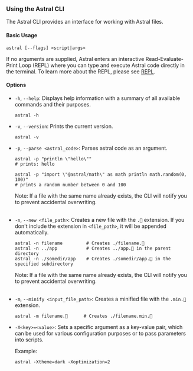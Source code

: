 ### Using the Astral CLI

The Astral CLI provides an interface for working with Astral files.

#### Basic Usage

```
astral [--flags] <script|args>
```

If no arguments are supplied, Astral enters an interactive Read-Evaluate-Print Loop (REPL) where you can type and execute Astral code directly in the terminal. To learn more about the REPL, please see [REPL](repl.md).

#### Options

- `-h`, `--help`: Displays help information with a summary of all available commands and their purposes.

  ```
  astral -h
  ```

- `-v`, `--version`: Prints the current version.

  ```
  astral -v
  ```

- `-p`, `--parse <astral_code>`: Parses astral code as an argument.

  ```
  astral -p "println \"hello\"" 
  # prints: hello
  
  astral -p "import \"@astral/math\" as math println math.random(0, 100)" 
  # prints a random number between 0 and 100
  ```

  Note: If a file with the same name already exists, the CLI will notify you to prevent accidental overwriting.<br><br>

- `-n`, `--new <file_path>`: Creates a new file with the `.🚀` extension. If you don't include the extension in `<file_path>`, it will be appended automatically.

  ```
  astral -n filename         # Creates ./filename.🚀
  astral -n ../app           # Creates ../app.🚀 in the parent directory
  astral -n ./somedir/app    # Creates ./somedir/app.🚀 in the specified subdirectory
  ```

  Note: If a file with the same name already exists, the CLI will notify you to prevent accidental overwriting.<br><br>

- `-m`, `--minify <input_file_path>`: Creates a minified file with the `.min.🚀` extension.

  ```
  astral -m filename.🚀      # Creates ./filename.min.🚀
  ```

- `-X<key>=<value>`: Sets a specific argument as a key-value pair, which can be used for various configuration purposes or to pass parameters into scripts.

  Example:
  ```
  astral -Xtheme=dark -Xoptimization=2
  ```